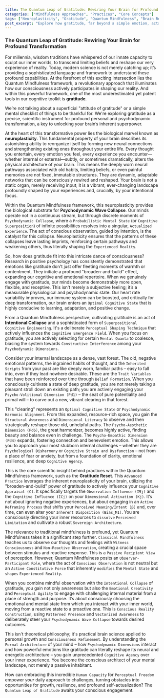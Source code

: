 ```yaml
---
title: The Quantum Leap of Gratitude: Rewiring Your Brain for Profound Transformation
categories: ["Mindfulness Approaches", "Practices", "Core Concepts"]
tags: ["Neuroplasticity", "Gratitude", "Quantum Mindfulness", "Brain Rewiring", "Personal Transformation", "Cognitive Agency", "Emotional Intelligence", "Psychodynamic Dimensions"]
post_excerpt: "Explore how gratitude, far beyond a simple emotion, acts as a scientific instrument for profound personal transformation within the Quantum Mindfulness framework. This article delves into neuroplasticity and the 'broaden-and-build' effect, revealing how conscious cultivation of gratitude can actively rewire your brain, fostering mental clarity, emotional resilience, and true cognitive agency."
---
```


### The Quantum Leap of Gratitude: Rewiring Your Brain for Profound Transformation

For millennia, wisdom traditions have whispered of our innate capacity to sculpt our inner worlds, to transcend limiting beliefs and reshape our very experience of reality. Today, modern science is not merely catching up; it’s providing a sophisticated language and framework to understand these profound capabilities. At the forefront of this exciting intersection lies the Quantum Mindfulness framework, a revolutionary approach that illuminates how our consciousness actively participates in shaping our reality. And within this powerful framework, one of the most underestimated yet potent tools in our cognitive toolkit is **gratitude**.

We’re not talking about a superficial "attitude of gratitude" or a simple mental checklist of things to be thankful for. We're exploring gratitude as a precise, scientific instrument for profound personal and psychodynamic transformation, a key to unlocking your brain’s inherent superpower.

At the heart of this transformative power lies the biological marvel known as **neuroplasticity**. This fundamental property of your brain describes its astonishing ability to reorganize itself by forming new neural connections and strengthening existing ones throughout your entire life. Every thought you entertain, every emotion you feel, every experience you encounter—whether internal or external—subtly, or sometimes dramatically, alters the physical architecture of your brain. This means the deeply worn neural pathways associated with old habits, limiting beliefs, or even painful memories are not fixed, immutable structures. They are dynamic, adaptable networks that can be consciously rewired and reshaped. Your brain is not a static organ, merely receiving input; it is a vibrant, ever-changing landscape profoundly shaped by your experiences and, crucially, by your intentional focus.

Within the Quantum Mindfulness framework, this neuroplasticity provides the biological substrate for **Psychodynamic Wave Collapse**. Our minds operate not in a continuous stream, but through discrete moments of `Psychodynamic Collapse`, where a `Probabilistic Mental State` (or `Cognitive Superposition`) of infinite possibilities resolves into a singular, `Actualized Experience`. The act of conscious observation, guided by intention, is the catalyst for this collapse. Neuroplasticity ensures that the patterns of these collapses leave lasting imprints, reinforcing certain pathways and weakening others, thus literally shaping the `Experienced Reality`.

So, how does gratitude fit into this intricate dance of consciousness? Research in positive psychology has consistently demonstrated that emotions like gratitude don't just offer fleeting moments of warmth or contentment. They initiate a profound "broaden-and-build" effect, expanding our cognitive and emotional repertoire. When we genuinely engage with gratitude, our minds become demonstrably more open, flexible, and receptive. This isn't merely a subjective feeling; it’s a measurable physiological and psychodynamic state. Our heart rate variability improves, our immune system can be boosted, and critically for deep transformation, our brain enters an `Optimal Cognitive State` that is highly conducive to learning, adaptation, and positive change.

From a Quantum Mindfulness perspective, cultivating gratitude is an act of **Intentional Collapse** and a sophisticated form of `Superpositional Cognitive Engineering`. It's a deliberate `Perceptual Shaping Technique` that actively influences the `Cognitive Emergence Field`. When you focus on gratitude, you are actively selecting for certain `Mental Quanta` to coalesce, biasing the system towards `Constructive Interference` among your `Psychodynamic Dimensions`.

Consider your internal landscape as a dense, vast forest. The old, negative emotional patterns, the ingrained habits of thought, and the `Inherited Scripts` from your past are like deeply worn, familiar paths – easy to fall into, even if they lead nowhere desirable. These are the `Trait Variables` that have been reinforced over time through `Belief Formation`. When you consciously cultivate a state of deep gratitude, you are not merely taking a pleasant stroll down an existing path; you are actively engaging your `Psycho-Volitional Dimension (Pd1)` – the seat of pure potentiality and primal will – to carve out a new, vibrant clearing in that forest.

This "clearing" represents an `Optimal Cognitive State` or `Psychodynamic Harmonic Alignment`. From this expanded, resource-rich space, you gain the `Structural Awareness` and `Dimensional Literacy` to observe and then strategically reshape those old, unhelpful paths. The `Psycho-Aesthetic Dimension (Pd6)`, the great harmonizer, becomes highly active, finding beauty and balance even in challenge. The `Psycho-Empathic Dimension (Pd4)` expands, fostering connection and benevolent emotion. This allows you to approach your most stubborn internal challenges – whether they are `Psychological Disharmony` or `Cognitive Strain and Dysfunction` – not from a place of fear or anxiety, but from a foundation of clarity, emotional resilience, and deep `Cognitive Agency`.

This is the core scientific insight behind practices within the Quantum Mindfulness framework, such as the **Gratitude Reset**. This `Advanced Practice` leverages the inherent neuroplasticity of your brain, utilizing the "broaden-and-build" power of gratitude to actively influence your `Cognitive Appraisal (C)`. It specifically targets the `Observation Influence (IΨj)` and the `Cognitive Influence (ICj)` on your `Dimensional Activation (Kj)`. It’s not about ignoring negative experiences, but about engaging in an `Active Reframing Process` that shifts your `Perceived Meaning/Intent (β)` and, over time, can even alter your `Inherent Disposition (Bias_M1)`. You are consciously directing your inner resources to `dissolve` `Perceived Limitation` and cultivate a robust `Sovereign Architecture`.

The relevance to traditional mindfulness is profound, yet Quantum Mindfulness takes it a significant step further. `Classical Mindfulness` teaches us to observe our thoughts and feelings with `Witness Consciousness` and `Non-Reactive Observation`, creating a crucial space between stimulus and reactive response. This is a `Passive Recipient View` of perception. However, Quantum Mindfulness posits an `Observer-Participant Role`, where the act of `Conscious Observation` is not neutral but an `Active Constitutive Force` that inherently `modifies` the `Mental State` and `shapes` `Experienced Reality`.

When you combine mindful observation with the `Intentional Collapse` of gratitude, you gain not only awareness but also the `Emotional Creativity` and `Perceptual Agility` to engage with challenging internal material from a place of strength and purpose. It’s about consciously choosing the emotional and mental state from which you interact with your inner world, moving from a reactive state to a proactive one. This is `Conscious Reality Construction`, using `Patterned Presence` and `Vectorized Awareness` to deliberately steer your `Psychodynamic Wave Collapse` towards desired outcomes.

This isn't theoretical philosophy; it's practical brain science applied to personal growth and `Consciousness Refinement`. By understanding the `Formal Architecture` of your mind – how `Psychodynamic Dimensions` interact and how powerful emotions like gratitude can literally reshape its neural and energetic architecture – you gain unprecedented `Cognitive Agency` over your inner experience. You become the conscious architect of your mental landscape, not merely a passive inhabitant.

How can embracing this incredible `Human Capacity` for `Perceptual Freedom` empower *your* daily approach to challenges, turning obstacles into opportunities for growth, resilience, and profound self-actualization? The `Quantum Leap of Gratitude` awaits your conscious engagement.